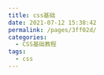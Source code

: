```yaml
---
title: css基础
date: 2021-07-12 15:38:42
permalink: /pages/3ff02d/
categories:
  - CSS基础教程
tags:
  - css
---
```

